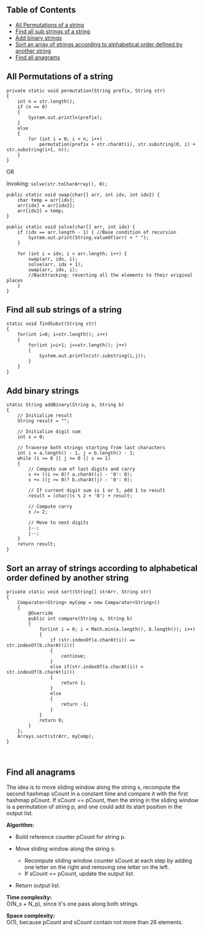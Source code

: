 ## Table of Contents
- [All Permutations of a string](#all-permutations-of-a-string)
- [Find all sub strings of a string](#find-all-sub-strings-of-a-string)
- [Add binary strings](#add-binary-strings)
- [Sort an array of strings according to alphabetical order defined by another string](#sort-an-array-of-strings-according-to-alphabetical-order-defined-by-another-string)
- [Find all anagrams](#find-all-anagrams)


## All Permutations of a string
```
private static void permutation(String prefix, String str) 
{
    int n = str.length();
    if (n == 0) 
	{
		System.out.println(prefix);
	}
	else
	{
        for (int i = 0; i < n; i++)
            permutation(prefix + str.charAt(i), str.substring(0, i) + str.substring(i+1, n));
    }
}
```

OR

Invoking: `solve(str.toCharArray(), 0);`

```
public static void swap(char[] arr, int idx, int idx2) {
    char temp = arr[idx];
    arr[idx] = arr[idx2];
    arr[idx2] = temp;
}

public static void solve(char[] arr, int idx) {
    if (idx == arr.length - 1) { //Base condition of recursion
        System.out.print(String.valueOf(arr) + " ");
    }

    for (int i = idx; i < arr.length; i++) {
        swap(arr, idx, i);
        solve(arr, idx + 1);
        swap(arr, idx, i);
        //Backtracking: reverting all the elements to their original places
    }
}

```

## Find all sub strings of a string 
```
static void findSubst(String str)
{
    for(int i=0; i<str.length(); i++)
    {
        for(int j=i+1; j<=str.length(); j++)
        {
            System.out.println(str.substring(i,j));
        } 
    }
}

```

## Add binary strings
```
static String addBinary(String a, String b) 
{ 
    // Initialize result 
    String result = "";  
          
    // Initialize digit sum 
    int s = 0;          
  
    // Traverse both strings starting from last characters 
    int i = a.length() - 1, j = b.length() - 1; 
    while (i >= 0 || j >= 0 || s == 1) 
    {
        // Compute sum of last digits and carry 
        s += ((i >= 0)? a.charAt(i) - '0': 0); 
        s += ((j >= 0)? b.charAt(j) - '0': 0); 
  
        // If current digit sum is 1 or 3, add 1 to result 
        result = (char)(s % 2 + '0') + result; 
  
        // Compute carry 
        s /= 2; 
  
        // Move to next digits 
        i--;
        j--; 
    } 
    return result; 
} 
```

## Sort an array of strings according to alphabetical order defined by another string

```
private static void sort(String[] strArr, String str)
{
    Comparator<String> myComp = new Comparator<String>()
    {
        @Override
        public int compare(String a, String b)
        {
            for(int i = 0; i < Math.min(a.length(), b.length()); i++)
            {
                if (str.indexOf(a.charAt(i)) == str.indexOf(b.charAt(i)))
                {
                    continue;
                }
                else if(str.indexOf(a.charAt(i)) > str.indexOf(b.charAt(i)))
                {
                    return 1;
                }
                else
                {
                    return -1;
                }
            }
            return 0;
        }
    };
    Arrays.sort(strArr, myComp);
}
```

<br>

## Find all anagrams
The idea is to move sliding window along the string s, recompute the second hashmap sCount in a constant time and compare it with the first hashmap pCount. If sCount == pCount, then the string in the sliding window is a permutation of string p, and one could add its start position in the output list.

**Algorithm:**
- Build reference counter pCount for string p.
- Move sliding window along the string s:
    - Recompute sliding window counter sCount at each step by adding one letter on the right and removing one letter on the left.
    - If sCount == pCount, update the output list.

- Return output list.

**Time complexity:** <br>
O(N_s + N_p), since it's one pass along both strings.

**Space complexity:** <br>
O(1), because pCount and sCount contain not more than 26 elements.
